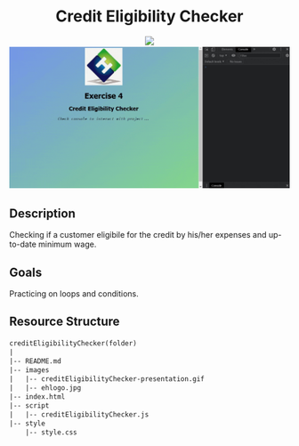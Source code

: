 <div align=center>
	<h1>Credit Eligibility Checker</h1>
</div>

<div align="center">
	<a href="https://testerdoe.github.io/js-main-repo-test/interactiveJSexercises/creditEligibilityChecker/">
		<img src="https://img.shields.io/badge/live-%23.svg?&style=for-the-badge&logo=www&logoColor=white%22&color=black">
	</a>
	<br>
	<img src="./images/creditEligibilityChecker-presentation.gif"/>
</div>

## Description

Checking if a customer eligibile for the credit by his/her expenses and up-to-date minimum wage. 

## Goals

Practicing on loops and conditions.


## Resource Structure 

```
creditEligibilityChecker(folder)
|
|-- README.md
|-- images
|   |-- creditEligibilityChecker-presentation.gif
|   |-- ehlogo.jpg
|-- index.html
|-- script
|   |-- creditEligibilityChecker.js
|-- style
    |-- style.css
```


